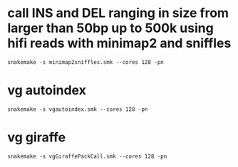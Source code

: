 # call INS and DEL ranging in size from larger than 50bp up to 500k using hifi reads with minimap2 and sniffles

```
snakemake -s minimap2sniffles.smk --cores 128 -pn
```

# vg autoindex

```
snakemake -s vgautoindex.smk --cores 128 -pn
```

# vg giraffe 

```
snakemake -s vgGiraffePackCall.smk --cores 128 -pn
```
